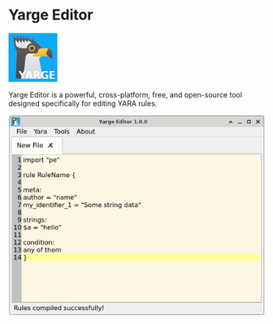# Yarge Editor

![Logo](images/yarge2.png )

Yarge Editor is a powerful, cross-platform, free, and open-source tool designed specifically for editing YARA rules.



![Logo](images/screenshot.png )

